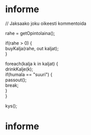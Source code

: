 # informe 
 
 // Jaksaako joku oikeesti kommentoida
 
 rahe = getOpintolaina();
 
 if(rahe > 0) {</br>
  buyKalja(rahe, out kaljat);</br>
 }
 
 foreach(kalja k in kaljat) {</br>
  drinkKalje(k);</br>
   if(humala == "suuri") {</br>
    passout();</br>
    break;</br>
  }</br>
 }
 
 kys();

# informe
